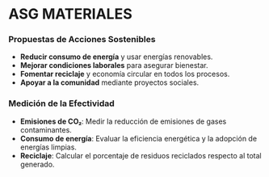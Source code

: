 # ASG MATERIALES

### Propuestas de Acciones Sostenibles

- **Reducir consumo de energía** y usar energías renovables.
- **Mejorar condiciones laborales** para asegurar bienestar.
- **Fomentar reciclaje** y economía circular en todos los procesos.
- **Apoyar a la comunidad** mediante proyectos sociales.

### Medición de la Efectividad

- **Emisiones de CO₂**: Medir la reducción de emisiones de gases contaminantes.
- **Consumo de energía**: Evaluar la eficiencia energética y la adopción de energías limpias.
- **Reciclaje**: Calcular el porcentaje de residuos reciclados respecto al total generado.
